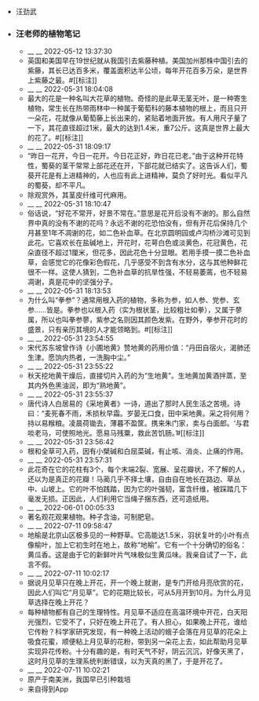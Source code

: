 - 汪劲武
- ### 汪老师的植物笔记
    - __ __ 2022-05-12 13:37:30
    - 英国和美国早在19世纪就从我国引去紫藤种植。美国加州那株中国引去的紫藤，其长已达百多米，覆盖面积达半公顷，每年开花百多万朵，是世界上紫藤之最。#[[标注]]
    - __ __ 2022-05-31 18:04:08
    - 最大的花是一种名叫大花草的植物。奇怪的是此草无茎无叶，是一种寄生植物，常生长在热带雨林中一种属于葡萄科的藤本植物的根上，而且只开一朵花，花就像从葡萄藤上长出来的，紧贴着地面开放。有人用尺子量了一下，其花直径超过1米，最大的达到1.4米，重7公斤。这真是世界上最大的花了。#[[标注]]
    - __ __ 2022-05-31 18:09:17
    - “昨日一花开，今日一花开。今日花正好，昨日花已老。”由于这种开花特性，蜀葵的茎干常常上部花还在开，下部花就已结实了。这告诉人们，蜀葵开花是有上进精神的，人也应有此上进精神，莫负了好时光。看似平凡的蜀葵，却不平凡。
    - 除观赏外，其茎皮纤维可代麻用。
    - __ __ 2022-05-31 18:10:47
    - 俗话说，“好花不常开，好景不常在。”意思是花开后没有不谢的。那么自然界中真的没有不谢的花吗？永远不谢的花恐怕没有，但有开花后保持几个月甚至1年不凋谢的花，如二色补血草。在北京圆明园或卢沟桥沙滩可见到此花。它喜欢长在盐碱地上，开花时，花萼白色或淡黄色，花冠黄色，花朵直径不超过1厘米，但花多，因此花色十分显眼。若用手摸一摸二色补血草，会感觉它的花像彩色假花，几乎感受不到含有水分，这与其他种鲜花很不一样。这使人猜到，二色补血草的抗旱性强，不轻易萎蔫，也不轻易凋谢，真是花中的坚强分子。
    - __ __ 2022-05-31 18:13:53
    - 为什么叫“拳参”？通常用根入药的植物，多称为参，如人参、党参、玄参……皆是。拳参也以根入药（实为根状茎，比较粗壮如拳），又属于蓼属，所以也叫拳参蓼，紫参之名则因其颜色发紫。在野外，拳参开花时的盛景，只有亲历其境的人才能领略到。#[[标注]]
    - __ __ 2022-05-31 23:54:55
    - 宋代苏东坡曾作诗《小圃地黄》赞地黄的药用价值：“丹田自宿火，渴肺还生津。愿饷内热者，一洗胸中尘。”
    - __ __ 2022-05-31 23:55:22
    - 秋天挖地黄干燥后，直接切片入药的为“生地黄”。生地黄加黄酒拌蒸，至其内外色黑油润，即为“熟地黄”。
    - __ __ 2022-05-31 23:55:37
    - 唐代诗人白居易的《采地黄者》一诗，道出了那时人民生活之苦境。诗曰：“麦死春不雨，禾损秋早霜。岁晏无口食，田中采地黄。采之将何用？持以易糇粮。凌晨荷锄去，薄暮不盈筐。携来朱门家，卖与白面郎。‘与君啖老马，可使照地光。愿易马残粟，救此苦饥肠。’#[[标注]]
    - __ __ 2022-05-31 23:56:42
    - 根和全草可入药，因有小檗碱和白屈菜碱，有止咳、消炎、止痛的作用。
    - __ __ 2022-05-31 23:57:31
    - 此花奇在它的花柱有3个，每个末端2裂、宽展、呈花瓣状，不了解的人，还以为是真正的花瓣！马蔺几乎不择土壤，自由自在地长在路边、草丛中、山坡上。它的叶不怕践踏，因为它的叶强韧，富含纤维，被踩踏几下毫发无损。正因此，人们利用它当绳子捆东西，还可造纸用。
    - __ __ 2022-06-01 00:05:33
    - 著名观花观果植物。种子含油，可制肥皂。
    - __ __ 2022-07-11 09:58:47
    - 地榆是北京山区极多见的一种野草。它高能达1.5米，羽状复叶的小叶有点像榆叶，加上它初生时在地上，故称“地榆”。它有一个十分确切的俗名：黄瓜香。这是由于它的新鲜叶片气味极似生黄瓜味。我亲自试了一下，此言不假。
    - __ __ 2022-07-11 10:02:17
    - 据说月见草只在晚上开花，开一个晚上就谢，是专门开给月亮欣赏的花，因此人们叫它“月见草”。它的花期比较长，可从5月开到10月。为什么月见草选择在晚上开花？
    - 每种植物都有自己的生理特性。月见草不适应在高温环境中开花，白天阳光强烈，它受不了，只好在晚上开花了。有人担心，如果晚上开花，谁给它传粉？科学家研究发现，有一种晚上活动的蛾子会落在月见草的花朵上吸食花蜜，顺便粘上月见草的花粉，带到另一朵花上去，如此帮助月见草实现异花传粉。十分有趣的是，有时天气不好，阴云沉沉，好像天黑了，这时月见草的生理系统判断错误，以为天真的黑了，于是开花了。
    - __ __ 2022-07-11 10:02:21
    - 原产于南美洲，我国早已引种栽培
    - 来自得到App
